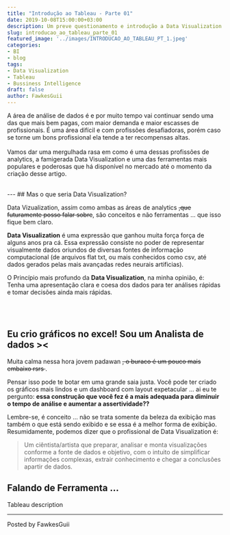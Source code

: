 ```yaml
---
title: "Introdução ao Tableau - Parte 01"
date: 2019-10-08T15:00:00+03:00
description: Um preve questionamento e introdução a Data Visualization.
slug: introducao_ao_tableau_parte_01
featured_image: '../images/INTRODUCAO_AO_TABLEAU_PT_1.jpeg'
categories:
- BI
- blog
tags:
- Data Visualization
- Tableau
- Bussiness Intelligence
draft: false
author: FawkesGuii
---
```


A área de análise de dados é e por muito tempo vai continuar sendo uma das que mais bem pagas, com maior demanda e maior escasses de profissionais.
É uma área difícil e com profissões desafiadoras, porém caso se torne um bons profissional ela tende a ter recompensas altas.
<br>
<br>
Vamos dar uma mergulhada rasa em como é uma dessas profissões de analytics, a famigerada Data Visualization e uma das ferramentas mais populares e poderosas que há disponível no mercado até o momento da criação desse artigo.

<br>
---
## Mas o que seria Data Visualization?

Data Vizualization, assim como ambas as áreas de analytics <s>,que futuramente posso falar sobre</s>, são conceitos e não ferramentas ... que isso fique bem claro.

**Data Visualization** é uma expressão que ganhou muita força força de alguns anos pra cá. Essa expressão consiste no poder de representar visualmente dados oriundos de diversas fontes de informação computacional (de arquivos flat txt, ou mais conhecidos como csv, até dados gerados pelas mais avançadas redes neurais artificias).

O Princípio mais profundo da **Data Visualization**, na minha opinião, é: Tenha uma apresentação clara e coesa dos dados para ter análises rápidas e tomar decisões ainda mais rápidas.

<br><br>
## Eu crio gráficos no excel! Sou um Analista de dados ><
Muita calma nessa hora jovem padawan <s>, o buraco é um pouco mais embaixo rsrs </s>.

Pensar isso pode te botar em uma grande saia justa. Você pode ter criado os gráficos mais lindos e um dashboard com layout expetacular ... ai eu te pergunto: **essa construção que você fez é a mais adequada para diminuir o tempo de análise e aumentar a assertividade??**

Lembre-se, é conceito ... não se trata somente da beleza da exibição mas também o que está sendo exibido e se essa é a melhor forma de exibição.
Resumidamente, podemos dizer que o profissional de Data Visualization é:

> Um ciêntista/artista que preparar, analisar e monta visualizações conforme a fonte de dados e objetivo, com o intuito de simplificar informações complexas, extrair conhecimento e chegar a conclusões apartir de dados.

## Falando de Ferramenta ... 
Tableau description

---
Posted by FawkesGuii